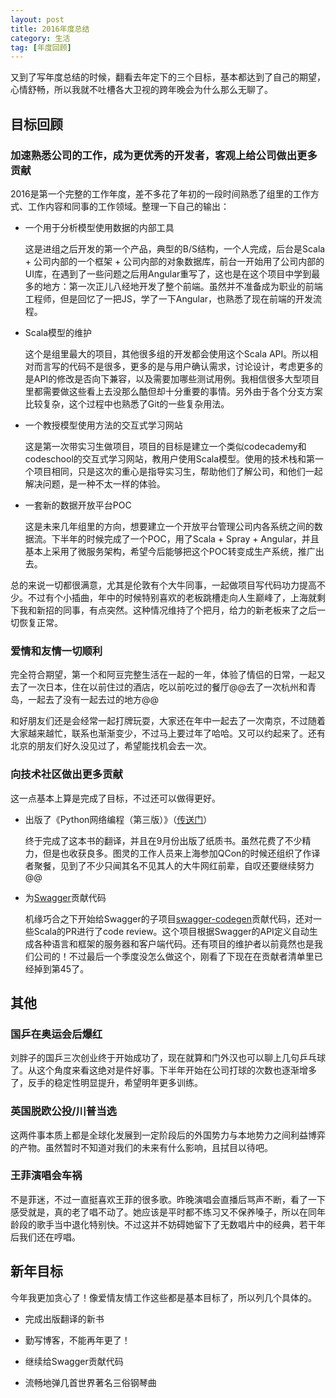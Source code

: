 ```yaml
---
layout: post
title: 2016年度总结
category: 生活
tag: [年度回顾]
---
```


又到了写年度总结的时候，翻看去年定下的三个目标，基本都达到了自己的期望，心情舒畅，所以我就不吐槽各大卫视的跨年晚会为什么那么无聊了。

## 目标回顾

### 加速熟悉公司的工作，成为更优秀的开发者，客观上给公司做出更多贡献

2016是第一个完整的工作年度，差不多花了年初的一段时间熟悉了组里的工作方式、工作内容和同事的工作领域。整理一下自己的输出：

- 一个用于分析模型使用数据的内部工具
  
  这是进组之后开发的第一个产品，典型的B/S结构，一个人完成，后台是Scala + 公司内部的一个框架 + 公司内部的对象数据库，前台一开始用了公司内部的UI库，在遇到了一些问题之后用Angular重写了，这也是在这个项目中学到最多的地方：第一次正儿八经地开发了整个前端。虽然并不准备成为职业的前端工程师，但是回忆了一把JS，学了一下Angular，也熟悉了现在前端的开发流程。

- Scala模型的维护

  这个是组里最大的项目，其他很多组的开发都会使用这个Scala API。所以相对而言写的代码不是很多，更多的是与用户确认需求，讨论设计，考虑更多的是API的修改是否向下兼容，以及需要加哪些测试用例。我相信很多大型项目里都需要做这些看上去没那么酷但却十分重要的事情。另外由于各个分支方案比较复杂，这个过程中也熟悉了Git的一些复杂用法。

- 一个教授模型使用方法的交互式学习网站

  这是第一次带实习生做项目，项目的目标是建立一个类似codecademy和codeschool的交互式学习网站，教用户使用Scala模型。使用的技术栈和第一个项目相同，只是这次的重心是指导实习生，帮助他们了解公司，和他们一起解决问题，是一种不太一样的体验。

- 一套新的数据开放平台POC

  这是未来几年组里的方向，想要建立一个开放平台管理公司内各系统之间的数据流。下半年的时候完成了一个POC，用了Scala +  Spray + Angular，并且基本上采用了微服务架构，希望今后能够把这个POC转变成生产系统，推广出去。

<!--break-->

总的来说一切都很满意，尤其是伦敦有个大牛同事，一起做项目写代码功力提高不少。不过有个小插曲，年中的时候特别喜欢的老板跳槽走向人生巅峰了，上海就剩下我和新招的同事，有点突然。这种情况维持了个把月，给力的新老板来了之后一切恢复正常。

### 爱情和友情一切顺利

完全符合期望，第一个和阿豆完整生活在一起的一年，体验了情侣的日常，一起又去了一次日本，住在以前住过的酒店，吃以前吃过的餐厅@@去了一次杭州和青岛，一起去了没有一起去过的地方@@

和好朋友们还是会经常一起打牌玩耍，大家还在年中一起去了一次南京，不过随着大家越来越忙，联系也渐渐变少，不过马上要过年了哈哈。又可以约起来了。还有北京的朋友们好久没见过了，希望能找机会去一次。

### 向技术社区做出更多贡献

这一点基本上算是完成了目标，不过还可以做得更好。

- 出版了《Python网络编程（第三版）》（[传送门](http://www.ituring.com.cn/book/1552)）

  终于完成了这本书的翻译，并且在9月份出版了纸质书。虽然花费了不少精力，但是也收获良多。图灵的工作人员来上海参加QCon的时候还组织了作译者聚餐，见到了不少只闻其名不见其人的大牛网红前辈，自叹还要继续努力@@
  
- 为[Swagger](http://swagger.io/)贡献代码

  机缘巧合之下开始给Swagger的子项目[swagger-codegen](https://github.com/swagger-api/swagger-codegen)贡献代码，还对一些Scala的PR进行了code review。这个项目根据Swagger的API定义自动生成各种语言和框架的服务器和客户端代码。还有项目的维护者以前竟然也是我们公司的！不过最后一个季度没怎么做这个，刚看了下现在在贡献者清单里已经掉到第45了。


## 其他

### 国乒在奥运会后爆红

刘胖子的国乒三次创业终于开始成功了，现在就算和门外汉也可以聊上几句乒乓球了。从这个角度来看这绝对是件好事。下半年开始在公司打球的次数也逐渐增多了，反手的稳定性明显提升，希望明年更多训练。

### 英国脱欧公投/川普当选

这两件事本质上都是全球化发展到一定阶段后的外国势力与本地势力之间利益博弈的产物。虽然暂时不知道对我们的未来有什么影响，且拭目以待吧。

### 王菲演唱会车祸

不是菲迷，不过一直挺喜欢王菲的很多歌。昨晚演唱会直播后骂声不断，看了一下感受就是，真的老了唱不动了。她应该是平时都不练习又不保养嗓子，所以在同年龄段的歌手当中退化特别快。不过这并不妨碍她留下了无数唱片中的经典，若干年后我们还在哼唱。

## 新年目标

今年我更加贪心了！像爱情友情工作这些都是基本目标了，所以列几个具体的。

- 完成出版翻译的新书

- 勤写博客，不能再年更了！

- 继续给Swagger贡献代码

- 流畅地弹几首世界著名三俗钢琴曲